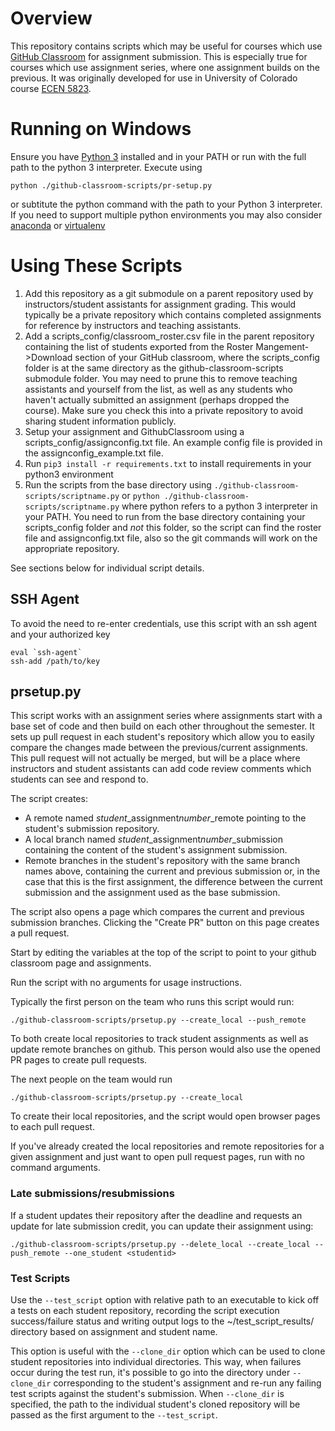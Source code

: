 # Overview
This repository contains scripts which may be useful for courses which use
[GitHub Classroom](https://classroom.github.com) for assignment submission.
This is especially true for courses which use assignment series, where one assignment builds on the previous.
It was originally developed for use in University of Colorado course
[ECEN 5823](https://sites.google.com/colorado.edu/ecen5823/home).

# Running on Windows

Ensure you have [Python 3](https://www.python.org/downloads/windows/) installed and in your PATH or run with the full path to the python 3 interpreter.  Execute using
```
python ./github-classroom-scripts/pr-setup.py
```
or subtitute the python command with the path to your Python 3 interpreter.
If you need to support multiple python environments you may also consider [anaconda](https://virtualenv.pypa.io/en/latest/) or [virtualenv](https://virtualenv.pypa.io/en/latest/)


# Using These Scripts
1. Add this repository as a git submodule on a parent repository used by instructors/student assistants for assignment grading.
  This would typically be a private repository which contains completed assignments for reference by instructors and
   teaching assistants.
2. Add a scripts_config/classroom_roster.csv file in the parent repository containing the list of students exported from
the Roster Mangement->Download section of your GitHub classroom, where the scripts_config folder is at the same directory as the github-classroom-scripts submodule folder.  You may need to prune this to remove teaching
assistants and yourself from the list, as well as any students who haven't actually submitted an assignment
(perhaps dropped the course).  Make sure you check this into a private repository to avoid sharing student information
publicly.
3. Setup your assignment and GithubClassroom using a scripts_config/assignconfig.txt file.  An example config file is
provided in the assignconfig_example.txt file.
4. Run ```pip3 install -r requirements.txt``` to install requirements in your python3 environment
5. Run the scripts from the base directory using ```./github-classroom-scripts/scriptname.py``` or ```python ./github-classroom-scripts/scriptname.py``` where python refers to a python 3 interpreter in your PATH.  You need to run from the base directory containing your scripts_config folder and *not* this folder, so the script can find the roster file and assignconfig.txt file, also so the git commands will work on the appropriate repository.

See sections below for individual script details.



## SSH Agent
To avoid the need to re-enter credentials, use this script with an ssh agent and your authorized key
```
eval `ssh-agent`
ssh-add /path/to/key
```

## prsetup.py

This script works with an assignment series where assignments start with a base set of code and then build on each
other throughout the semester.  It sets up pull request in each student's repository which allow you to easily compare
the changes made between the previous/current assignments.  This pull request will not actually be merged, but will be
a place where instructors and student assistants can add code review comments which students can see and respond to.

The script creates:
* A remote named  *student*_assignment*number*_remote pointing to the student's submission repository.
* A local branch named *student*_assignment*number*_submission containing the content of the student's assignment
submission.
* Remote branches in the student's repository with the same branch names above, containing the current and previous
submission or, in the case that this is the first assignment, the difference between the current submission and the
assignment used as the base submission.

The script also opens a page which compares the current and previous submission branches. Clicking the "Create PR"
button on this page creates a pull request.

Start by editing the variables at the top of the script to point to your github classroom page and assignments.

Run the script with no arguments for usage instructions.

Typically the first person on the team who runs this script would run:
```
./github-classroom-scripts/prsetup.py --create_local --push_remote
```
To both create local repositories to track student assignments as well as update remote branches on github.  This person would also use the opened PR pages to create pull requests.

The next people on the team would run
```
./github-classroom-scripts/prsetup.py --create_local
```
To create their local repositories, and the script would open browser pages to each pull request.

If you've already created the local repositories and remote repositories for a given assignment and just want to open pull request pages, run with no command arguments.

### Late submissions/resubmissions

If a student updates their repository after the deadline and requests an update for late submission credit, you can update their assignment using:
```
./github-classroom-scripts/prsetup.py --delete_local --create_local --push_remote --one_student <studentid>
```

### Test Scripts

Use the `--test_script` option with relative path to an executable to kick off a tests on each student repository, 
recording the script execution success/failure status and writing output logs to the ~/test_script_results/ directory
based on assignment and student name.

This option is useful with the `--clone_dir` option which can be used to clone student repositories into individual directories.
This way, when failures occur during the test run, it's possible to go into the directory under `--clone_dir` corresponding to
the student's assignment and re-run any failing test scripts against the student's submission.  When `--clone_dir` is specified, the path to the individual student's cloned repository will be passed as the first argument to the `--test_script`.
